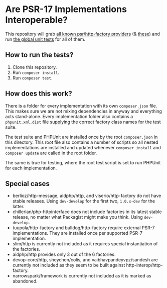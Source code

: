 # Are PSR-17 Implementations Interoperable?

This repository will grab [all known psr/http-factory providers](https://packagist.org/providers/psr/http-factory-implementation) (& [these](https://packagist.org/providers/psr/http-factory)) and run [the global unit tests](https://github.com/http-interop/http-factory-tests) for all of them.

## How to run the tests?

1. Clone this repository.
2. Run `composer install`.
3. Run `composer test`.

## How does this work?

There is a folder for every implementation with its own `composer.json` file. This makes sure we are not mixing dependencies in anyway and everything acts stand-alone. Every implementation folder also contains a `phpunit.xml.dist` file supplying the correct factory class names for the test suite.

The test suite and PHPUnit are installed once by the root `composer.json` in this directory. This root file also contains a number of scripts so all nested implementations are installed and updated whenever `composer install` and `composer update` are called in the root folder.

The same is true for testing, where the root test script is set to run PHPUnit for each implementation.

## Special cases

* berlioz/http-message, aidphp/http, and viserio/http-factory do not have stable releases. Using `dev-develop` for the first two, `1.0.x-dev` for the latter.
* chillerlan/php-httpinterface does not include factories in its latest stable release, no matter what Packagist might make you think. Using `dev-develop`.
* tuupola/http-factory and bulldog/http-factory require external PSR-7 implementations. They are installed once per supported PSR-7 implementation.
* slim/http is currently not included as it requires special instantiation of the factories.
* aidphp/http provides only 3 out of the 6 factories.
* devop-core/http, sheychen/colis, and vaibhavpandeyvpz/sandesh are currently not included as they seem to be built against http-interop/http-factory.
* narrowspark/framework is currently not included as it is marked as abandoned.

